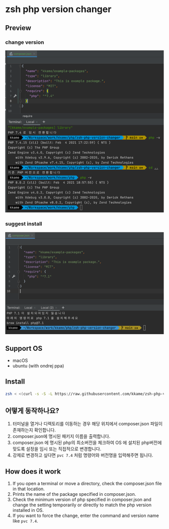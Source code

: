 # zsh php version changer

## Preview

### change version

![change](images/change.png)

### suggest install

![install](images/install.png)

## Support OS

- macOS
- ubuntu (with ondrej ppa)

## Install

```zsh
zsh < <(curl -s -S -L https://raw.githubusercontent.com/kkame/zsh-php-version-changer/main/install.sh)
```

## 어떻게 동작하나요?

1. 터미널을 열거나 디렉토리를 이동하는 경우 해당 위치에서 composer.json 파일이 존재하는지 확인합니다.
2. composer.json에 명시된 패키지 이름을 출력합니다.
3. composer.json 에 명시된 php의 최소버전을 체크하여 OS 에 설치된 php버전에 맞도록 설정을 임시 또는 직접적으로 변경합니다.
4. 강제로 변경하고 싶다면 `pvc 7.4` 처럼 명령어와 버전명을 입력해주면 됩니다.

## How does it work

1. If you open a terminal or move a directory, check the composer.json file in that location.
2. Prints the name of the package specified in composer.json.
3. Check the minimum version of php specified in composer.json and change the setting temporarily or directly to match
   the php version installed in OS.
4. If you want to force the change, enter the command and version name like `pvc 7.4`.
